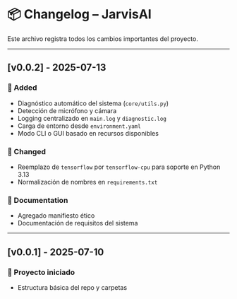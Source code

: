 # 📦 Changelog – JarvisAI

Este archivo registra todos los cambios importantes del proyecto.

---

## [v0.0.2] - 2025-07-13
### 🧠 Added
- Diagnóstico automático del sistema (`core/utils.py`)
- Detección de micrófono y cámara
- Logging centralizado en `main.log` y `diagnostic.log`
- Carga de entorno desde `environment.yaml`
- Modo CLI o GUI basado en recursos disponibles

### 🔧 Changed
- Reemplazo de `tensorflow` por `tensorflow-cpu` para soporte en Python 3.13
- Normalización de nombres en `requirements.txt`

### 📄 Documentation
- Agregado manifiesto ético
- Documentación de requisitos del sistema

---

## [v0.0.1] - 2025-07-10
### 🚧 Proyecto iniciado
- Estructura básica del repo y carpetas
